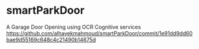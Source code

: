 # smartParkDoor
A Garage Door Opening using OCR Cognitive services
https://github.com/alhayekmahmoud/smartParkDoor/commit/1e91dd9dd60bae9d55169c648c4c21490b14675d
